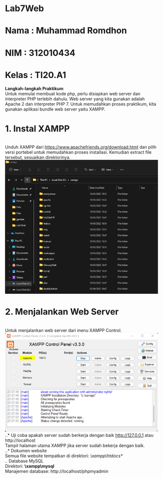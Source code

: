 # Lab7Web
# Nama  : Muhammad Romdhon
# NIM   : 312010434
# Kelas : TI20.A1

**Langkah-langkah Praktikum**
<br>Untuk memulai membuat kode php, perlu disiapkan web server dan interpreter PHP terlebih dahulu. Web server yang kita gunakan adalah Apache 2 dan interpreter PHP 7. Untuk memudahkan proses praktikum, kita gunakan aplikasi bundle web server yaitu XAMPP.

# 1. Instal XAMPP
<br>Unduh XAMPP dari https://www.apachefriends.org/download.html dan pilih versi portebel untuk memudahkan proses installasi. Kemudian extract file tersebut, sesuaikan direktorinya.
![p](gambar/ssfilexampp.png)

# 2. Menjalankan Web Server
<br>Untuk menjalankan web server dari menu XAMPP Control.
![p](gambar/ssxampp.png)
<br>..* Uji coba apakah server sudah berkerja dengan baik http://127.0.0.1 atau http://localhost
<br>Tampil halaman utama XAMPP jika server sudah bekerja dengan baik.
<br>..* Dokumen website
<br>Semua file website tempatkan di direktori: **\xampp\htdocs\**
<br>..* Database MySQL
<br>Direktori: **\xampp\mysql**
<br>Manajemen database: http://localhost/phpmyadmin